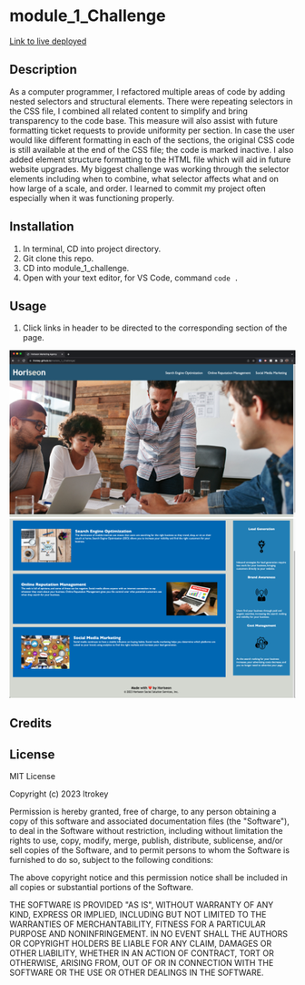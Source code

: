 # module_1_Challenge

[Link to live deployed](https://ltrokey.github.io/module_1_Challenge/)

## Description

As a computer programmer, I refactored multiple areas of code by adding nested selectors and structural elements. There were repeating selectors in the CSS file, I combined all related content to simplify and bring transparency to the code base. This measure will also assist with future formatting ticket requests to provide uniformity per section. In case the user would like different formatting in each of the sections, the original CSS code is still available at the end of the CSS file; the code is marked inactive. I also added element structure formatting to the HTML file which will aid in future website upgrades. My biggest challenge was working through the selector elements including when to combine, what selector affects what and on how large of a scale, and order. I learned to commit my project often especially when it was functioning properly.

## Installation

1. In terminal, CD into project directory.
2. Git clone this repo.
3. CD into module_1_challenge.
4. Open with your text editor, for VS Code, command `code .`

## Usage

1. Click links in header to be directed to the corresponding section of the page.

![Top Section](assets/images/deployed_top_section.png)
![Bottom Section](assets/images/deployed_bottom_section.png)

## Credits

## License

MIT License

Copyright (c) 2023 ltrokey

Permission is hereby granted, free of charge, to any person obtaining a copy
of this software and associated documentation files (the "Software"), to deal
in the Software without restriction, including without limitation the rights
to use, copy, modify, merge, publish, distribute, sublicense, and/or sell
copies of the Software, and to permit persons to whom the Software is
furnished to do so, subject to the following conditions:

The above copyright notice and this permission notice shall be included in all
copies or substantial portions of the Software.

THE SOFTWARE IS PROVIDED "AS IS", WITHOUT WARRANTY OF ANY KIND, EXPRESS OR
IMPLIED, INCLUDING BUT NOT LIMITED TO THE WARRANTIES OF MERCHANTABILITY,
FITNESS FOR A PARTICULAR PURPOSE AND NONINFRINGEMENT. IN NO EVENT SHALL THE
AUTHORS OR COPYRIGHT HOLDERS BE LIABLE FOR ANY CLAIM, DAMAGES OR OTHER
LIABILITY, WHETHER IN AN ACTION OF CONTRACT, TORT OR OTHERWISE, ARISING FROM,
OUT OF OR IN CONNECTION WITH THE SOFTWARE OR THE USE OR OTHER DEALINGS IN THE
SOFTWARE.
